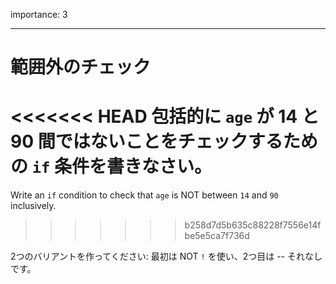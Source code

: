 importance: 3

---

# 範囲外のチェック

<<<<<<< HEAD
包括的に `age` が 14 と 90 間ではないことをチェックするための `if` 条件を書きなさい。
=======
Write an `if` condition to check that `age` is NOT between `14` and `90` inclusively.
>>>>>>> b258d7d5b635c88228f7556e14fbe5e5ca7f736d

2つのバリアントを作ってください: 最初は NOT `!` を使い、2つ目は -- それなしです。
